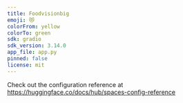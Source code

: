 ```yaml
---
title: Foodvisionbig
emoji: 😻
colorFrom: yellow
colorTo: green
sdk: gradio
sdk_version: 3.14.0
app_file: app.py
pinned: false
license: mit
---
```


Check out the configuration reference at https://huggingface.co/docs/hub/spaces-config-reference
